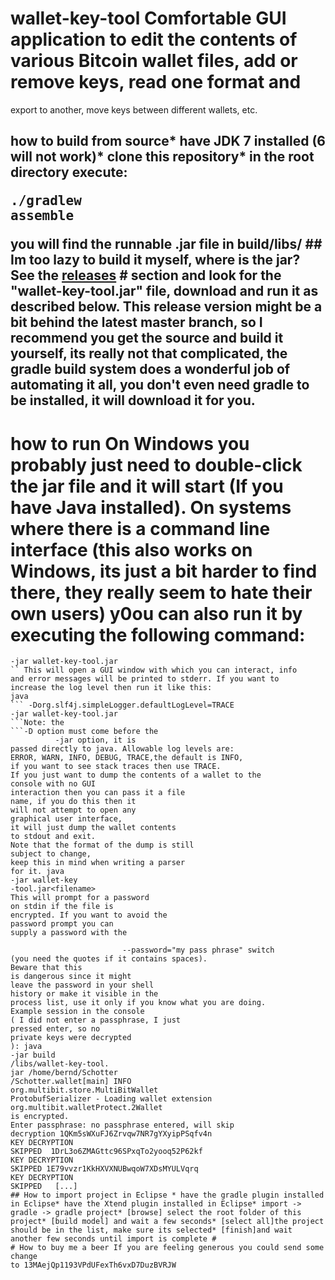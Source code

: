 # wallet-key-tool Comfortable GUI application to edit the contents of various Bitcoin wallet files, add or remove keys, read one format and
export to another, move keys between different wallets, etc.
## how to build from source* have JDK 7 installed (6 will not work)* clone this repository* in the root directory execute: <pre>./gradlew assemble</pre>you will find the runnable .jar file in build/libs/ ## Im too lazy to build it myself, where is the jar?                                                                                                                        See the [releases](https://github.com/prof7bit/wallet-key-tool/releases) # section and look for the "wallet-key-tool.jar" file, download and                                                                                                           run it as described below. This release version might                                                                                                                         be a bit behind the latest master branch, so I recommend you get the source and                                                                                            build it yourself, its really not that complicated, the gradle build system does a wonderful job of automating  it all, you don't even need gradle to be installed, it will download it for you. #
# how to run On Windows you probably just need to double-click the jar file                                                                                                  and it will start (If you have Java installed). On systems where there is a command line interface (this also works on Windows, its just a bit harder to find there, they really seem to hate their own users) y0ou can also run it by executing the following command:
   ```
 -jar wallet-key-tool.jar
`` This will open a GUI window with which you can interact, info
and error messages will be printed to stderr. If you want to
increase the log level then run it like this:
java 
``` -Dorg.slf4j.simpleLogger.defaultLogLevel=TRACE
-jar wallet-key-tool.jar
```Note: the 
```-D option must come before the 
             -jar option, it is
passed directly to java. Allowable log levels are:
ERROR, WARN, INFO, DEBUG, TRACE,the default is INFO,
if you want to see stack traces then use TRACE.
If you just want to dump the contents of a wallet to the
console with no GUI
interaction then you can pass it a file
name, if you do this then it 
will not attempt to open any
graphical user interface, 
it will just dump the wallet contents
to stdout and exit.
Note that the format of the dump is still
subject to change,
keep this in mind when writing a parser
for it. java
-jar wallet-key
-tool.jar<filename>
This will prompt for a password 
on stdin if the file is
encrypted. If you want to avoid the 
password prompt you can
supply a password with the 
                            
                            --password="my pass phrase" switch
(you need the quotes if it contains spaces).
Beware that this
is dangerous since it might 
leave the password in your shell
history or make it visible in the
process list, use it only if you know what you are doing.
Example session in the console
( I did not enter a passphrase, I just
pressed enter, so no
private keys were decrypted
): java 
-jar build
/libs/wallet-key-tool.
jar /home/bernd/Schotter
/Schotter.wallet[main] INFO 
org.multibit.store.MultiBitWallet
ProtobufSerializer - Loading wallet extension 
org.multibit.walletProtect.2Wallet 
is encrypted. 
Enter passphrase: no passphrase entered, will skip 
decryption 1QKm5sWXuFJ6Zrvqw7NR7gYXyipPSqfv4n 
KEY DECRYPTION 
SKIPPED  1DrL3o6ZMAGttc96SPxqTo2yooq52P62kf
KEY DECRYPTION 
SKIPPED 1E79vvzr1KkHXVXNUBwqoW7XDsMYULVqrq 
KEY DECRYPTION 
SKIPPED   [...]  
## How to import project in Eclipse * have the gradle plugin installed in Eclipse* have the Xtend plugin installed in Eclipse* import -> gradle -> gradle project* [browse] select the root folder of this project* [build model] and wait a few seconds* [select all]the project should be in the list, make sure its selected* [finish]and wait another few seconds until import is complete # 
# How to buy me a beer If you are feeling generous you could send some change                                                               to 13MAejQp1193VPdUFexTh6vxD7DuzBVRJW
